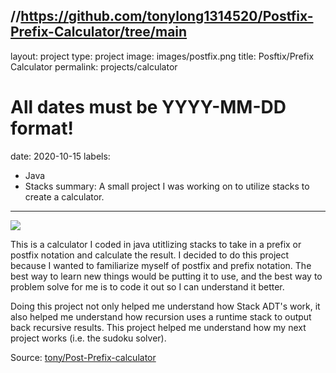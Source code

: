 //https://github.com/tonylong1314520/Postfix-Prefix-Calculator/tree/main
---
layout: project
type: project
image: images/postfix.png
title: Posftix/Prefix Calculator
permalink: projects/calculator
# All dates must be YYYY-MM-DD format!
date: 2020-10-15
labels:
  - Java
  - Stacks
summary: A small project I was working on to utilize stacks to create a calculator.
---

<img class="ui medium right floated rounded image" src="../images/postfix.png">

This is a calculator I coded in java utitlizing stacks to take in a prefix or postfix notation and calculate the result. I decided to do this project because I wanted to familiarize
myself of postfix and prefix notation. The best way to learn new things would be putting it to use, and the best way to problem solve for me is to code it out so I can understand
it better.

Doing this project not only helped me understand how Stack ADT's work, it also helped me understand how recursion uses a runtime stack to output back recursive results. This project
helped me understand how my next project works (i.e. the sudoku solver). 

Source: <a href="https://github.com/tonylong1314520/Post-Prefix-Calculator"><i class="large github icon"></i>tony/Post-Prefix-calculator</a>
